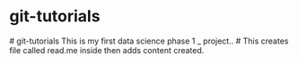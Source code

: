 # git-tutorials
#   g i t - t u t o r i a l s  
 This is my first data science phase 1 _ project..
#   T h i s   c r e a t e s   f i l e   c a l l e d   r e a d . m e   i n s i d e   t h e n   a d d s   c o n t e n t   c r e a t e d .  
 